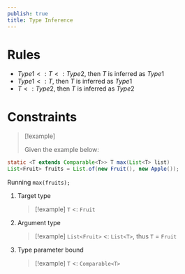 ```yaml
---
publish: true
title: Type Inference
---
```

# Rules
- $Type1 <: T <: Type2$, then $T$ is inferred as $Type1$
- $Type1 <: T$, then $T$ is inferred as $Type1$
- $T <: Type2$, then $T$ is inferred as $Type2$

# Constraints

>[!example] 
>
>Given the example below:
```Java
static <T extends Comparable<T>> T max(List<T> list)
List<Fruit> fruits = List.of(new Fruit(), new Apple());
```

Running `max(fruits);`

1. Target type
   > [!example] `T` <: `Fruit`
2. Argument type
   > [!example] `List<Fruit>` <: `List<T>`, thus `T` = `Fruit`
3. Type parameter bound
   > [!example] `T` <: `Comparable<T>`
   
